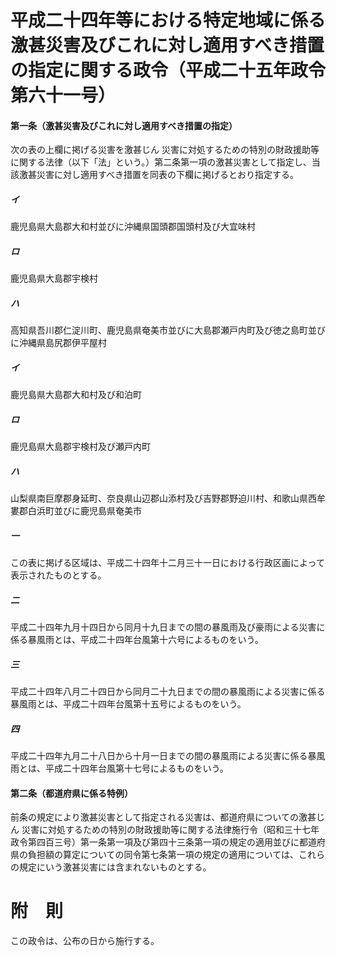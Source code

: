# 平成二十四年等における特定地域に係る激甚災害及びこれに対し適用すべき措置の指定に関する政令（平成二十五年政令第六十一号）
#### 第一条（激甚災害及びこれに対し適用すべき措置の指定）
次の表の上欄に掲げる災害を激甚じん
災害に対処するための特別の財政援助等に関する法律（以下「法」という。）第二条第一項の激甚災害として指定し、当該激甚災害に対し適用すべき措置を同表の下欄に掲げるとおり指定する。
##### イ
鹿児島県大島郡大和村並びに沖縄県国頭郡国頭村及び大宜味村
##### ロ
鹿児島県大島郡宇検村
##### ハ
高知県吾川郡仁淀川町、鹿児島県奄美市並びに大島郡瀬戸内町及び徳之島町並びに沖縄県島尻郡伊平屋村
##### イ
鹿児島県大島郡大和村及び和泊町
##### ロ
鹿児島県大島郡宇検村及び瀬戸内町
##### ハ
山梨県南巨摩郡身延町、奈良県山辺郡山添村及び吉野郡野迫川村、和歌山県西牟婁郡白浜町並びに鹿児島県奄美市
##### 一
この表に掲げる区域は、平成二十四年十二月三十一日における行政区画によって表示されたものとする。
##### 二
平成二十四年九月十四日から同月十九日までの間の暴風雨及び豪雨による災害に係る暴風雨とは、平成二十四年台風第十六号によるものをいう。
##### 三
平成二十四年八月二十四日から同月二十九日までの間の暴風雨による災害に係る暴風雨とは、平成二十四年台風第十五号によるものをいう。
##### 四
平成二十四年九月二十八日から十月一日までの間の暴風雨による災害に係る暴風雨とは、平成二十四年台風第十七号によるものをいう。
#### 第二条（都道府県に係る特例）
前条の規定により激甚災害として指定される災害は、都道府県についての激甚じん
災害に対処するための特別の財政援助等に関する法律施行令（昭和三十七年政令第四百三号）第一条第一項及び第四十三条第一項の規定の適用並びに都道府県の負担額の算定についての同令第七条第一項の規定の適用については、これらの規定にいう激甚災害には含まれないものとする。
# 附　則
この政令は、公布の日から施行する。
